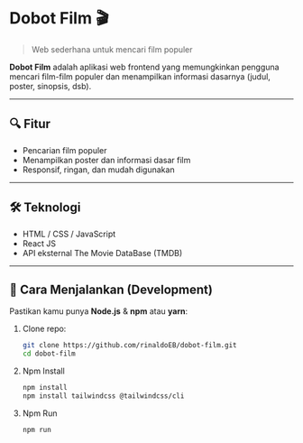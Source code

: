 # Dobot Film 🎬

> Web sederhana untuk mencari film populer

**Dobot Film** adalah aplikasi web frontend yang memungkinkan pengguna mencari film-film populer dan menampilkan informasi dasarnya (judul, poster, sinopsis, dsb).

---

## 🔍 Fitur

- Pencarian film populer
- Menampilkan poster dan informasi dasar film
- Responsif, ringan, dan mudah digunakan

---

## 🛠️ Teknologi

- HTML / CSS / JavaScript
- React JS
- API eksternal The Movie DataBase (TMDB)

---

## 🚀 Cara Menjalankan (Development)

Pastikan kamu punya **Node.js** & **npm** atau **yarn**:

1. Clone repo:
   ```bash
   git clone https://github.com/rinaldoEB/dobot-film.git
   cd dobot-film

2. Npm Install
   ```bash
   npm install
   npm install tailwindcss @tailwindcss/cli

3. Npm Run
   ```bash
   npm run
   
